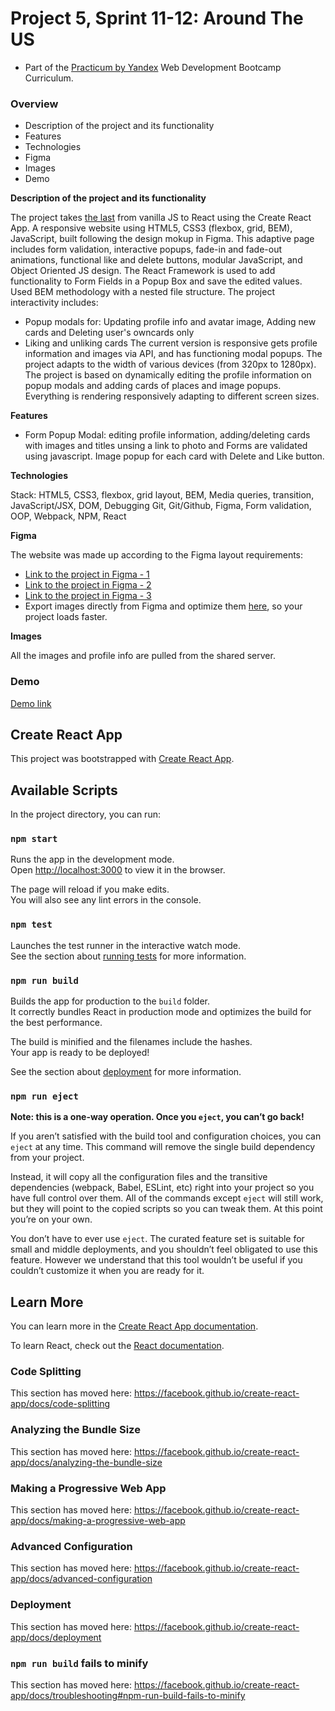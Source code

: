 # Project 5, Sprint 11-12: Around The US
* Part of the [Practicum by Yandex](https://practicum.yandex.com/) Web Development Bootcamp Curriculum.

### Overview

* Description of the project and its functionality
* Features
* Technologies
* Figma
* Images
* Demo

**Description of the project and its functionality**

The project takes [the last](https://lindakovacs.github.io/web_project_4/) from vanilla JS to React using the Create React App.
A responsive website using HTML5, CSS3 (flexbox, grid, BEM), JavaScript, built following the design mokup in Figma. 
This adaptive page includes form validation, interactive popups, fade-in and fade-out animations, functional like and delete buttons, modular JavaScript, and Object Oriented JS design.
The React Framework is used to add functionality to Form Fields in a Popup Box and save the edited values. Used BEM methodology with a nested file structure. 
The project interactivity includes:
- Popup modals for: Updating profile info and avatar image, Adding new cards and Deleting user's owncards only
- Liking and unliking cards
The current version is responsive gets profile information and images via API, and has functioning modal popups.
The project adapts to the width of various devices (from 320px to 1280px). The project is based on dynamically editing the profile information on popup modals and adding cards of places and image popups. Everything is rendering responsively adapting to different screen sizes.

**Features**

- Form Popup Modal: editing profile information, adding/deleting cards with images and titles unsing a link to photo and Forms are validated using javascript. Image popup for each card with Delete and Like button.

**Technologies**

Stack: HTML5, CSS3, flexbox, grid layout, BEM, Media queries, transition, JavaScript/JSX, DOM, Debugging Git, Git/Github, Figma, Form validation, OOP, Webpack, NPM, React

**Figma**

The website was made up according to the Figma layout requirements:
* [Link to the project in Figma - 1](
   https://www.figma.com/file/mUgu8OSHWE0M6p6vfwmdu9/Sprint-4-Around-The-U.S.-desktop-mobile?node-id=0%3A1)
* [Link to the project in Figma - 2](
   https://www.figma.com/file/avLHzpJw2dmU2NaDATZ6CX/Sprint-5%3A-Around-The-U.S.-%2F-desktop-%2B-mobile?node-id=0%3A1)
* [Link to the project in Figma - 3](
   https://www.figma.com/file/KUbYgXnYElfzxCbcrlsOCE/Sprint-6%3A-Around-The-U.S.?node-id=0%3A1)
* Export images directly from Figma and optimize them [here](https://tinypng.com/), so your project loads faster. 

**Images**

All the images and profile info are pulled from the shared server.

### Demo

[Demo link](https://lindakovacs.github.io/around_react/)


## Create React App
This project was bootstrapped with [Create React App](https://github.com/facebook/create-react-app).

## Available Scripts

In the project directory, you can run:

### `npm start`

Runs the app in the development mode.<br />
Open [http://localhost:3000](http://localhost:3000) to view it in the browser.

The page will reload if you make edits.<br />
You will also see any lint errors in the console.

### `npm test`

Launches the test runner in the interactive watch mode.<br />
See the section about [running tests](https://facebook.github.io/create-react-app/docs/running-tests) for more information.

### `npm run build`

Builds the app for production to the `build` folder.<br />
It correctly bundles React in production mode and optimizes the build for the best performance.

The build is minified and the filenames include the hashes.<br />
Your app is ready to be deployed!

See the section about [deployment](https://facebook.github.io/create-react-app/docs/deployment) for more information.

### `npm run eject`

**Note: this is a one-way operation. Once you `eject`, you can’t go back!**

If you aren’t satisfied with the build tool and configuration choices, you can `eject` at any time. This command will remove the single build dependency from your project.

Instead, it will copy all the configuration files and the transitive dependencies (webpack, Babel, ESLint, etc) right into your project so you have full control over them. All of the commands except `eject` will still work, but they will point to the copied scripts so you can tweak them. At this point you’re on your own.

You don’t have to ever use `eject`. The curated feature set is suitable for small and middle deployments, and you shouldn’t feel obligated to use this feature. However we understand that this tool wouldn’t be useful if you couldn’t customize it when you are ready for it.

## Learn More

You can learn more in the [Create React App documentation](https://facebook.github.io/create-react-app/docs/getting-started).

To learn React, check out the [React documentation](https://reactjs.org/).

### Code Splitting

This section has moved here: https://facebook.github.io/create-react-app/docs/code-splitting

### Analyzing the Bundle Size

This section has moved here: https://facebook.github.io/create-react-app/docs/analyzing-the-bundle-size

### Making a Progressive Web App

This section has moved here: https://facebook.github.io/create-react-app/docs/making-a-progressive-web-app

### Advanced Configuration

This section has moved here: https://facebook.github.io/create-react-app/docs/advanced-configuration

### Deployment

This section has moved here: https://facebook.github.io/create-react-app/docs/deployment

### `npm run build` fails to minify

This section has moved here: https://facebook.github.io/create-react-app/docs/troubleshooting#npm-run-build-fails-to-minify
